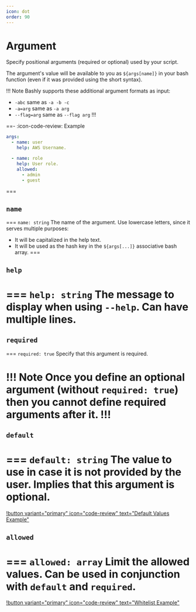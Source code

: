 ```yaml
---
icon: dot
order: 90
---
```


# Argument

Specify positional arguments (required or optional) used by your script.

The argument's value will be available to you as `${args[name]}` in your bash
function (even if it was provided using the short syntax).

!!! Note
Bashly supports these additional argument formats as input:

- `-abc` same as `-a -b -c`
- `-a=arg` same as `-a arg`
- `--flag=arg` same as `--flag arg`
!!!

==- :icon-code-review: Example
```yaml bashly.yml
args:
  - name: user
    help: AWS Username.

  - name: role
    help: User role.
    allowed:
      - admin
      - guest
```
===

## `name`

=== `name: string`
The name of the argument. Use lowercase letters, since it serves multiple
purposes:

- It will be capitalized in the help text.
- It will be used as the hash key in the `${args[...]}` associative bash array.
===

## `help`

=== `help: string`
The message to display when using `--help`. Can have multiple lines.
===

## `required`

=== `required: true`
Specify that this argument is required.

!!! Note
Once you define an optional argument (without `required: true`) then you cannot
define required arguments after it.
!!!
===

## `default`

=== `default: string`
The value to use in case it is not provided by the user. Implies that this
argument is optional.
===

[!button variant="primary" icon="code-review" text="Default Values Example"](https://github.com/DannyBen/bashly/tree/master/examples/default-values#readme)

## `allowed`

=== `allowed: array`
Limit the allowed values. Can be used in conjunction with `default` and
`required`.
===

[!button variant="primary" icon="code-review" text="Whitelist Example"](https://github.com/DannyBen/bashly/tree/master/examples/whitelist#readme)
